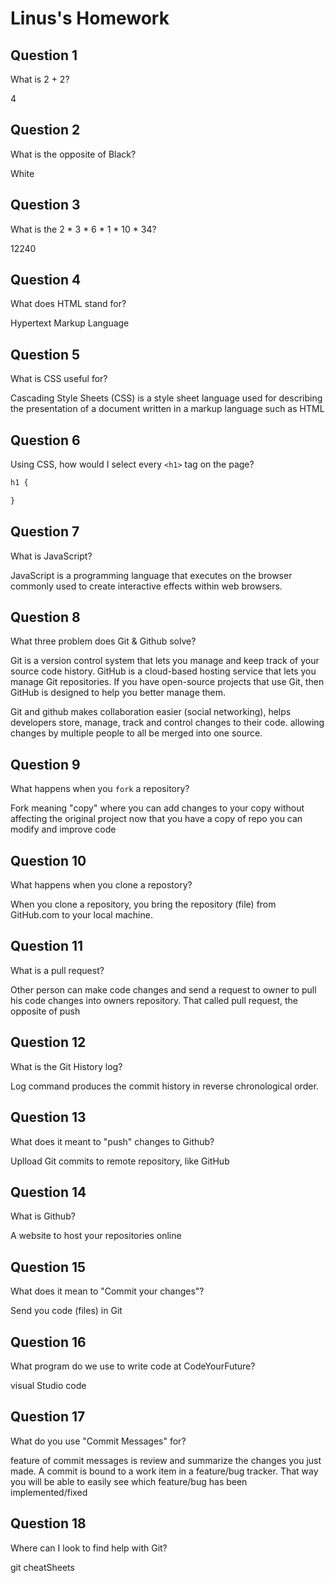 # Linus's Homework

## Question 1

What is 2 + 2?

4

## Question 2

What is the opposite of Black?

White

## Question 3

What is the  2 * 3 * 6 * 1 * 10 * 34?

12240

## Question 4 

What does HTML stand for?

Hypertext Markup Language

## Question 5

What is CSS useful for?

Cascading Style Sheets (CSS) is a style sheet language used for describing the presentation of a document written in a markup language such as HTML

## Question 6

Using CSS, how would I select every `<h1>` tag on the page?

```css
h1 {

}
```

## Question 7

What is JavaScript?

JavaScript is a programming language that executes on the browser  commonly used to create interactive effects within web browsers.

## Question 8

What three problem does Git & Github solve?

 Git is a version control system that lets you manage and keep track of your source code history. GitHub is a cloud-based hosting service that lets you manage Git repositories. If you have open-source projects that use Git, then GitHub is designed to help you better manage them.

Git and github  makes collaboration easier  (social networking),
 helps developers store, manage, track and control changes to their code. allowing changes by multiple people to all be merged into one source. 


## Question 9

What happens when you `fork` a repository?

 Fork meaning "copy"  where you can add changes to your copy without affecting the original project
now that you have a copy of repo you can modify and improve code 

## Question 10 

What happens when you clone a repostory?

When you clone a repository, you bring  the repository (file) from GitHub.com to your local machine.

## Question 11

What is a pull request?

Other person can make code changes and send a request to owner to pull his code changes into owners repository. That called pull request, 
the opposite of push

## Question 12

What is the Git History log?

Log command produces the commit history in reverse chronological order.

## Question 13

What does it meant to "push" changes to Github?

Uplload Git commits to remote repository, like GitHub
## Question 14

What is Github?

A website to host your repositories online

## Question 15

What does it mean to "Commit your changes"?

Send you code (files) in Git

## Question 16

What program do we use to write code at CodeYourFuture?

visual Studio code

## Question 17

What do you use "Commit Messages" for?

 feature of commit messages is review and summarize the changes you just made. 
  A commit is bound to a work item in a feature/bug tracker. That way you will be able to easily see which feature/bug has been implemented/fixed

## Question 18

Where can I look to find help with Git?

git cheatSheets
